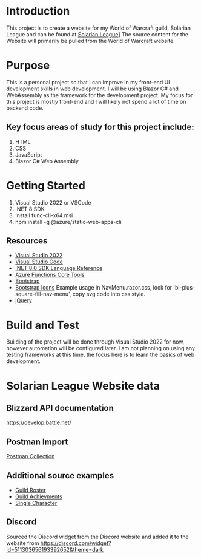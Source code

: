# Introduction
This project is to create a website for my World of Warcraft guild, Solarian League and can be found at [Solarian League](https://www.solarianleague.com)]
The source content for the Website will primarily be pulled from the World of Warcraft website.

# Purpose
This is a personal project so that I can improve in my front-end UI development skills in web development.
I will be using Blazor C# and WebAssembly as the framework for the development project.
My focus for this project is mostly front-end and I will likely not spend a lot of time on backend code.

## Key focus areas of study for this project include:
1. HTML
2. CSS
3. JavaScript
4. Blazor C# Web Assembly

# Getting Started
1. Visual Studio 2022 or VSCode
2. .NET 8 SDK
3. Install func-cli-x64.msi
4. npm install -g @azure/static-web-apps-cli

## Resources
- [Visual Studio 2022](https://visualstudio.microsoft.com/downloads/)
- [Visual Studio Code](https://code.visualstudio.com/)
- [.NET 8.0 SDK Language Reference](https://docs.microsoft.com/en-us/dotnet/csharp/language-reference/)
- [Azure Functions Core Tools](https://learn.microsoft.com/en-us/azure/azure-functions/functions-run-local)
- [Bootstrap](https://getbootstrap.com/)
- [Bootstrap Icons](https://icons.getbootstrap.com/) Example usage in NavMenu.razor.css, look for 'bi-plus-square-fill-nav-menu', copy svg code into css style.
- [jQuery](https://jquery.com/)

# Build and Test
Building of the project will be done through Visual Studio 2022 for now, however automation will be configured later.
I am not planning on using any testing frameworks at this time, the focus here is to learn the basics of web development.

# Solarian League Website data

## Blizzard API documentation
https://develop.battle.net/

## Postman Import
[Postman Collection](https://github.com/MCLifeLeader/SolarianLeague/tree/main/Docs)

## Additional source examples
- [Guild Roster](https://worldofwarcraft.blizzard.com/en-us/guild/us/antonidas/solarian-league)
- [Guild Achievments](https://worldofwarcraft.blizzard.com/en-us/guild/us/antonidas/solarian-league/achievements)
- [Single Character](https://worldofwarcraft.blizzard.com/en-us/character/us/antonidas/Leathlu)

## Discord
Sourced the Discord widget from the Discord website and added it to the website from https://discord.com/widget?id=511303656193392652&theme=dark
